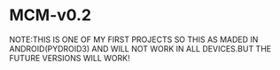 ﻿# MCM-v0.2
NOTE:THIS IS ONE OF MY FIRST PROJECTS SO THIS AS MADED IN ANDROID(PYDROID3) AND WILL NOT WORK IN ALL DEVICES.BUT THE FUTURE VERSIONS WILL WORK!
